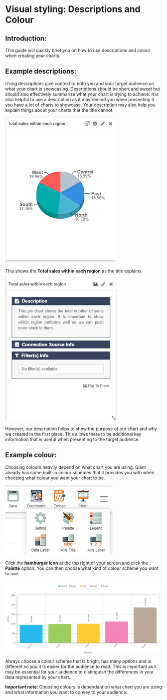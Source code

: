 # Visual styling: Descriptions and Colour

## Introduction:

This guide will quickly brief you on how to use descriptions and colour when creating your charts.

## Example descriptions:

Using descriptions give context to both you and your target audience on what your chart is showcasing. Descriptions should be short and sweet but should also effectively summarize what your chart is trying to achieve. It is also helpful to use a description as it may remind you when presenting if you have a lot of charts to showcase. Your description may also help you explain things about your charts that the title cannot.

![pie](images/giant-101-description_colour/pie.PNG)

This shows the **Total sales within each region** as the title explains.

![desc](images/giant-101-description_colour/pie-description.PNG)

However, our description helps to show the purpose of our chart and why we created in the first place. This allows there to be additional key information that is useful when presenting to the target audience.

## Example colour:

Choosing colours heavily depend on what chart you are using. Giant already has some built-in colour schemes that it provides you with when choosing what colour you want your chart to be.

![colour](images/giant-101-description_colour/colour.PNG)

Click the **hamburger icon** at the top right of your screen and click the **Palette** option. You can then choose what kind of colour scheme you want to use.

![bar](images/giant-101-description_colour/bar.PNG)

Always choose a colour scheme that is bright, has many options and is different so you it is easier for the audience to read. This is important as it may be essential for your audience to distinguish the differences in your data represented by your chart.

**Important note**: Choosing colours is dependant on what chart you are using and what information you want to convey to your audience.
